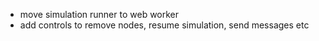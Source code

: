 - move simulation runner to web worker
- add controls to remove nodes, resume simulation, send messages etc
